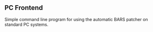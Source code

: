 ## PC Frontend

Simple command line program for using the automatic BARS patcher on standard PC systems.

